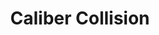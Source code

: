 ---
title: "Caliber Collision"
url: /tempe/caliber-collision-east-curry-road-2/
shop: car repair
---